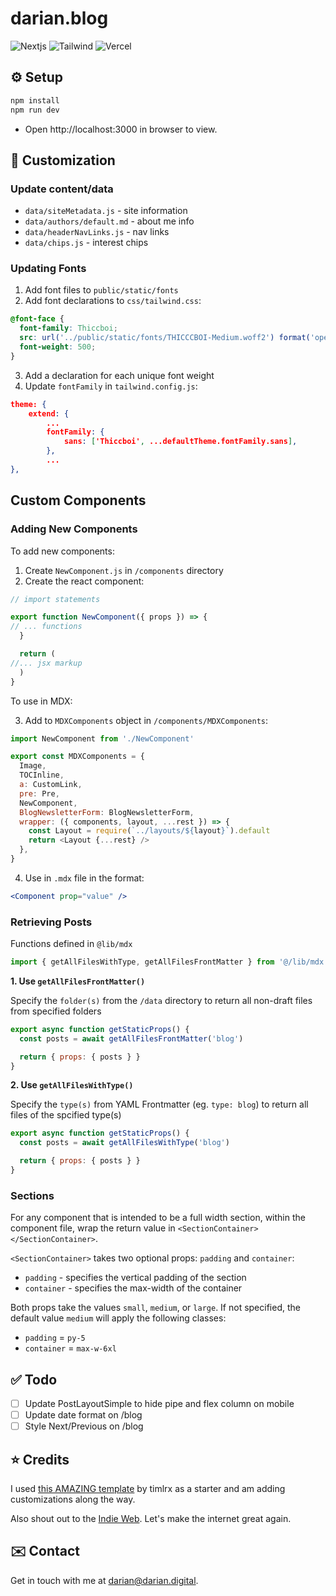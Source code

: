 # darian.blog

![Nextjs](https://img.shields.io/badge/next.js-000000?style=for-the-badge&logo=nextdotjs&logoColor=white) ![Tailwind](https://img.shields.io/badge/Tailwind_CSS-38B2AC?style=for-the-badge&logo=tailwind-css&logoColor=white) ![Vercel](https://img.shields.io/badge/Vercel-000000?style=for-the-badge&logo=vercel&logoColor=white)

## ⚙️ Setup

```bash
npm install
npm run dev
```

- Open http://localhost:3000 in browser to view.

## 🎨 Customization

### Update content/data

- `data/siteMetadata.js` - site information
- `data/authors/default.md` - about me info
- `data/headerNavLinks.js` - nav links
- `data/chips.js` - interest chips

### Updating Fonts

1. Add font files to `public/static/fonts`
2. Add font declarations to `css/tailwind.css`:

```css
@font-face {
  font-family: Thiccboi;
  src: url('../public/static/fonts/THICCCBOI-Medium.woff2') format('opentype');
  font-weight: 500;
}
```

3. Add a declaration for each unique font weight
4. Update `fontFamily` in `tailwind.config.js`:

```json
theme: {
	extend: {
		...
		fontFamily: {
			sans: ['Thiccboi', ...defaultTheme.fontFamily.sans],
		},
		...
},
```

## Custom Components

### Adding New Components

To add new components:

1. Create `NewComponent.js` in `/components` directory
2. Create the react component:

```js
// import statements

export function NewComponent({ props }) => {
// ... functions
  }

  return (
//... jsx markup
  )
}

```

To use in MDX:

3. Add to `MDXComponents` object in `/components/MDXComponents`:

```js
import NewComponent from './NewComponent'

export const MDXComponents = {
  Image,
  TOCInline,
  a: CustomLink,
  pre: Pre,
  NewComponent,
  BlogNewsletterForm: BlogNewsletterForm,
  wrapper: ({ components, layout, ...rest }) => {
    const Layout = require(`../layouts/${layout}`).default
    return <Layout {...rest} />
  },
}
```

4. Use in `.mdx` file in the format:

```jsx
<Component prop="value" />
```

### Retrieving Posts

Functions defined in `@lib/mdx`

```js
import { getAllFilesWithType, getAllFilesFrontMatter } from '@/lib/mdx'
```

**1. Use `getAllFilesFrontMatter()`**

Specify the `folder(s)` from the `/data` directory to return all non-draft files from specified folders

```js
export async function getStaticProps() {
  const posts = await getAllFilesFrontMatter('blog')

  return { props: { posts } }
}
```

**2. Use `getAllFilesWithType()`**

Specify the `type(s)` from YAML Frontmatter (eg. `type: blog`) to return all files of the spcified type(s)

```js
export async function getStaticProps() {
  const posts = await getAllFilesWithType('blog')

  return { props: { posts } }
}
```

### Sections

For any component that is intended to be a full width section, within the component file, wrap the return value in `<SectionContainer></SectionContainer>`.

`<SectionContainer>` takes two optional props: `padding` and `container`:

- `padding` - specifies the vertical padding of the section
- `container` - specifies the max-width of the container

Both props take the values `small`, `medium`, or `large`. If not specified, the default value `medium` will apply the following classes:

- `padding` = `py-5`
- `container` = `max-w-6xl`

## ✅ Todo

- [ ] Update PostLayoutSimple to hide pipe and flex column on mobile
- [ ] Update date format on /blog
- [ ] Style Next/Previous on /blog

## ⭐️ Credits

I used [this AMAZING template](https://github.com/timlrx/tailwind-nextjs-starter-blog) by timlrx as a starter and am adding customizations along the way.

Also shout out to the [Indie Web](https://indieweb.org/). Let's make the internet great again.

## ✉️ Contact

Get in touch with me at [darian@darian.digital](mailto:darian@darian.digital).
